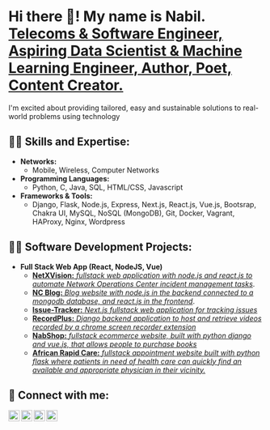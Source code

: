 <h1>Hi there 👋! My name is Nabil.<br/><a href="https://github.com/nabil2i">Telecoms & Software Engineer, Aspiring Data Scientist & Machine Learning Engineer, Author, Poet, Content Creator.</a></h1>

I'm excited about providing tailored, easy and sustainable solutions to real-world problems using technology

<!-- <a href="https://www.youtube.com/c/thenabverse">Content Creator</a> -->

<h2>👨‍💻 Skills and Expertise:</h2>

- <b>Networks: </b>
  - Mobile, Wireless, Computer Networks
- <b>Programming Languages: </b>
  - Python, C, Java, SQL, HTML/CSS, Javascript
- <b>Frameworks & Tools: </b>
  - Django, Flask, Node.js, Express, Next.js, React.js, Vue.js, Bootsrap, Chakra UI, MySQL, NoSQL (MongoDB), Git, Docker, Vagrant, HAProxy, Nginx, Wordpress

<h2>👨‍💻 Software Development Projects:</h2>

- <b>Full Stack Web App (React, NodeJS, Vue)</b>
  - [<b>NetXVision:</b> <i>fullstack web application with node.js and react.js to automate Network Operations Center incident management tasks</i>](https://github.com/nabil2i/netxvision). 
  - [<b>NC Blog:</b> <i>Blog website with node.js in the backend connected to a mongodb database, and react.js in the frontend</i>](https://github.com/nabil2i/ncblog). 
  - [<b>Issue-Tracker:</b> <i>Next.js fullstack web application for tracking issues</i>](https://github.com/nabil2i/issue-tracker)
  - [<b>RecordPlus:</b> <i>Django backend application to host and retrieve videos recorded by a chrome screen recorder extension</i>](https://github.com/nabil2i/record-plus)
  - [<b>NabShop:</b> <i>fullstack ecommerce website, built with python django and vue.js, that allows people to purchase books </i>](https://github.com/nabil2i/nabshop)
  - [<b>African Rapid Care:</b> <i>fullstack appointment website built with python flask where patients in need of health care can quickly find an available and appropriate physician in their vicinity.</I>](https://nabil2i.github.io/arc-page)

<h2> 🤳 Connect with me:</h2>

[<img align="left" alt="JoshMadakor | YouTube" width="22px" src="https://cdn.jsdelivr.net/npm/simple-icons@v3/icons/youtube.svg" />][youtube]
[<img align="left" alt="JoshMadakor | Twitter" width="22px" src="https://cdn.jsdelivr.net/npm/simple-icons@v3/icons/twitter.svg" />][twitter]
[<img align="left" alt="JoshMadakor | LinkedIn" width="22px" src="https://cdn.jsdelivr.net/npm/simple-icons@v3/icons/linkedin.svg" />][linkedin]
[<img align="left" alt="JoshMadakor | Instagram" width="22px" src="https://cdn.jsdelivr.net/npm/simple-icons@v3/icons/instagram.svg" />][instagram]

[twitter]: https://twitter.com/nabisakaisensei
[youtube]: https://www.youtube.com/c/thenabvserse
[instagram]: https://www.instagram.com/nabisakaisensei/
[linkedin]: https://linkedin.com/in/nabilafo



<!-- ### Hi there 👋! My name is Nabil.
I am a Telecoms & Software Engineer, Aspiring Data Scientist & Machine Learning Engineer, Author, Poet, Content Creator, Da'ee. I'm excited about providing tailored, easy and sustainable solutions to real-world problems using technology.

## Skills and Expertise
Networks: Mobile, Wireless, Computer Networks

Programming Languages: Python, C, Java, SQL, HTML/CSS, Javascript

Frameworks & Tools: Django, Flask, Node.js, Express, Next.js, React.js, Vue.js, Bootsrap, Chakra UI, MySQL, NoSQL (MongoDB), Git, Docker, Vagrant, HAProxy, Nginx, Wordpress -->


<!--
**nabil2i/nabil2i** is a ✨ _special_ ✨ repository because its `README.md` (this file) appears on your GitHub profile.

Here are some ideas to get you started:

- 🔭 I’m currently working on ...
- 🌱 I’m currently learning ...
- 👯 I’m looking to collaborate on ...
- 🤔 I’m looking for help with ...
- 💬 Ask me about ...
- 📫 How to reach me: ...
- 😄 Pronouns: ...
- ⚡ Fun fact: ...
-->
